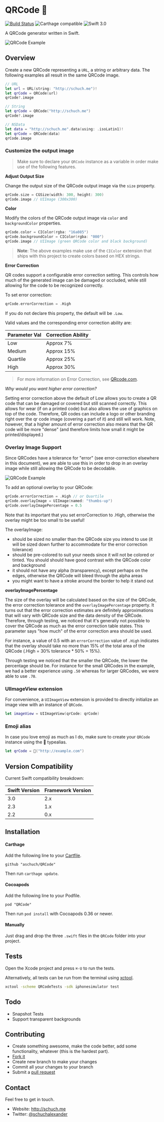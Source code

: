 # QRCode 🔳

[![Build Status](https://travis-ci.org/aschuch/QRCode.svg)](https://travis-ci.org/aschuch/QRCode)
![Carthage compatible](https://img.shields.io/badge/Carthage-compatible-4BC51D.svg?style=flat)
![Swift 3.0](https://img.shields.io/badge/Swift-3.0-orange.svg)

A QRCode generator written in Swift.

![QRCode Example](Resources/example.png)

## Overview

Create a new QRCode representing a `URL`, a string or arbitrary data.
The following examples all result in the same QRCode image.

```swift
// URL
let url = URL(string: "http://schuch.me")!
let qrCode = QRCode(url)
qrCode?.image

// String
let qrCode = QRCode("http://schuch.me")
qrCode?.image

// NSData
let data = "http://schuch.me".data(using: .isoLatin1)!
let qrCode = QRCode(data)
qrCode.image
```

### Customize the output image

> Make sure to declare your `QRCode` instance as a variable in order make use of the following features.

**Adjust Output Size**

Change the output size of the QRCode output image via the `size` property.

```swift
qrCode.size = CGSize(width: 300, height: 300)
qrCode.image // UIImage (300x300)
```

**Color**

Modify the colors of the QRCode output image via `color` and `backgroundColor` properties.

```swift
qrCode.color = CIColor(rgba: "16a085")
qrCode.backgroundColor = CIColor(rgba: "000")
qrCode.image // UIImage (green QRCode color and black background)
```

> **Note**: The above examples make use of the `CIColor` extension that ships with this project to create colors based on HEX strings. 

**Error Correction**

QR codes support a configurable error correction setting. This controls how much of the generated image can be damaged or occluded, while still allowing for the code to be recognized correctly.

To set error correction:

```swift
qrCode.errorCorrection = .High
```

If you do not declare this property, the default will be `.Low`.

Valid values and the corresponding error correction ability are:

| Parameter Val | Correction Ability |
| ------------- | ------------------ |
| Low	        | Approx 7%          |
| Medium	    | Approx 15%         |
| Quartile      | Approx 25%         |
| High          | Approx 30%         |

> For more information on Error Correction, see [QRcode.com](http://www.qrcode.com/en/about/error_correction.html).

*Why would you want higher error correction?*

Setting error correction above the default of Low allows you to create a QR code that can be damaged or covered but still scanned correctly. This allows for wear (if on a printed code) but also allows the use of graphics on top of the code. Therefore, QR codes can include a logo or other branding right over the qr code image (covering a part of it) and still will work. Note, however, that a higher amount of error correction also means that the QR code will be more "dense" (and therefore limits how small it might be printed/displayed.)

### Overlay Image Support

Since QRCodes have a tolerance for "error" (see error-correction elsewhere in this document), we are able to use this in order to drop in an overlay image while still allowing the QRCode to be decodable.

![QRCode Example](Resources/example-w-overlays.png)

To add an optional overlay to your QRCode:

```swift
qrCode.errorCorrection = .High // or Quartile
qrCode.overlayImage = UIImage(named: "thumbs-up")
qrCode.overlayImagePercentage = 0.5
```

Note that its important that you set errorCorrection to .High, otherwise the overlay might be too small to be useful!

The overlayImage:

* should be sized no smaller than the QRCode size you intend to use (it will be sized down further to accommodate for the error correction tolerance)
* should be pre-colored to suit your needs since it will not be colored or tinted. You should should have good contrast with the QRCode color and background
* it should not have any alpha (transparency), except perhaps on the edges, otherwise the QRCode will bleed through the alpha areas
* you might want to have a stroke around the border to help it stand out

**overlayImagePercentage**

The size of the overlay will be calculated based on the size of the QRCode, the error correction tolerance and the `overlayImagePercentage` property. It turns out that the error correction estimates are definitely approximations that will vary with QRCode size and the data density of the QRCode. Therefore, through testing, we noticed that it's generally not possible to cover the QRCode as much as the error correction table states. This parameter says "how much" of the error correction area should be used.

For instance, a value of 0.5 with an `errorCorrection` value of `.High` indicates that the overlay should take no more than 15% of the total area of the QRCode (.High = 30% tolerance * 50% = 15%).

Through testing we noticed that the smaller the QRCode, the lower the percentage should be. For instance for the small QRCodes in the example, we had a better experience using `.50` whereas for larger QRCodes, we were able to use `.70`.

### UIImageView extension

For convenience, a `UIImageView` extension is provided to directly initialize an image view with an instance of `QRCode`.

```swift
let imageView = UIImageView(qrCode: qrCode)
```

### Emoji alias

In case you love emoji as much as I do, make sure to create your `QRCode` instance using the 🔳 typealias.

```swift
let qrCode = 🔳("http://example.com")
```

## Version Compatibility

Current Swift compatibility breakdown:

| Swift Version | Framework Version |
| ------------- | ----------------- |
| 3.0	        | 2.x          		|
| 2.3	        | 1.x          		|
| 2.2           | 0.x          		|

[all releases]: https://github.com/aschuch/QRCode/releases

## Installation

#### Carthage

Add the following line to your [Cartfile](https://github.com/Carthage/Carthage/blob/master/Documentation/Artifacts.md#cartfile).

```
github "aschuch/QRCode"
```

Then run `carthage update`.

#### Cocoapods

Add the following line to your Podfile.

```
pod "QRCode"
```

Then run `pod install` with Cocoapods 0.36 or newer.

#### Manually

Just drag and drop the three `.swift` files in the `QRCode` folder into your project.

## Tests

Open the Xcode project and press `⌘-U` to run the tests.

Alternatively, all tests can be run from the terminal using [xctool](https://github.com/facebook/xctool).

```bash
xctool -scheme QRCodeTests -sdk iphonesimulator test
```

## Todo

* Snapshot Tests
* Support transparent backgrounds

## Contributing

* Create something awesome, make the code better, add some functionality,
  whatever (this is the hardest part).
* [Fork it](http://help.github.com/forking/)
* Create new branch to make your changes
* Commit all your changes to your branch
* Submit a [pull request](http://help.github.com/pull-requests/)


## Contact

Feel free to get in touch.

* Website: <http://schuch.me>
* Twitter: [@schuchalexander](http://twitter.com/schuchalexander)
